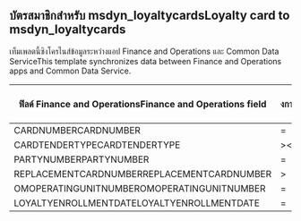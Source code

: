 ## <a name="loyalty-card-to-msdyn_loyaltycards"></a><span data-ttu-id="759b5-101">บัตรสมาชิกสำหรับ msdyn_loyaltycards</span><span class="sxs-lookup"><span data-stu-id="759b5-101">Loyalty card to msdyn_loyaltycards</span></span>

<span data-ttu-id="759b5-102">เท็มเพลตนี้ซิงโครไนส์ข้อมูลระหว่างแอป Finance and Operations และ Common Data Service</span><span class="sxs-lookup"><span data-stu-id="759b5-102">This template synchronizes data between Finance and Operations apps and Common Data Service.</span></span>

<span data-ttu-id="759b5-103">ฟิลด์ Finance and Operations</span><span class="sxs-lookup"><span data-stu-id="759b5-103">Finance and Operations field</span></span> | <span data-ttu-id="759b5-104">ชนิดของการแม็ป</span><span class="sxs-lookup"><span data-stu-id="759b5-104">Map type</span></span> | <span data-ttu-id="759b5-105">ฟิลด์ Dynamics 365 อื่นๆ</span><span class="sxs-lookup"><span data-stu-id="759b5-105">Other Dynamics 365 field</span></span> | <span data-ttu-id="759b5-106">ค่าเริ่มต้น</span><span class="sxs-lookup"><span data-stu-id="759b5-106">Default value</span></span>
---|---|---|---
<span data-ttu-id="759b5-107">CARDNUMBER</span><span class="sxs-lookup"><span data-stu-id="759b5-107">CARDNUMBER</span></span> | = | <span data-ttu-id="759b5-108">msdyn_cardnumber</span><span class="sxs-lookup"><span data-stu-id="759b5-108">msdyn_cardnumber</span></span> | 
<span data-ttu-id="759b5-109">CARDTENDERTYPE</span><span class="sxs-lookup"><span data-stu-id="759b5-109">CARDTENDERTYPE</span></span> | >< | <span data-ttu-id="759b5-110">msdyn_cardtendertype</span><span class="sxs-lookup"><span data-stu-id="759b5-110">msdyn_cardtendertype</span></span> | 
<span data-ttu-id="759b5-111">PARTYNUMBER</span><span class="sxs-lookup"><span data-stu-id="759b5-111">PARTYNUMBER</span></span> | = | <span data-ttu-id="759b5-112">msdyn_partynumber</span><span class="sxs-lookup"><span data-stu-id="759b5-112">msdyn_partynumber</span></span> | 
<span data-ttu-id="759b5-113">REPLACEMENTCARDNUMBER</span><span class="sxs-lookup"><span data-stu-id="759b5-113">REPLACEMENTCARDNUMBER</span></span> | > | <span data-ttu-id="759b5-114">msdyn_replacementcardnumber</span><span class="sxs-lookup"><span data-stu-id="759b5-114">msdyn_replacementcardnumber</span></span> | 
<span data-ttu-id="759b5-115">OMOPERATINGUNITNUMBER</span><span class="sxs-lookup"><span data-stu-id="759b5-115">OMOPERATINGUNITNUMBER</span></span> | = | <span data-ttu-id="759b5-116">msdyn_operatingunitnumber</span><span class="sxs-lookup"><span data-stu-id="759b5-116">msdyn_operatingunitnumber</span></span> | 
<span data-ttu-id="759b5-117">LOYALTYENROLLMENTDATE</span><span class="sxs-lookup"><span data-stu-id="759b5-117">LOYALTYENROLLMENTDATE</span></span> | = | <span data-ttu-id="759b5-118">msdyn_enrollmentdate</span><span class="sxs-lookup"><span data-stu-id="759b5-118">msdyn_enrollmentdate</span></span> | 
